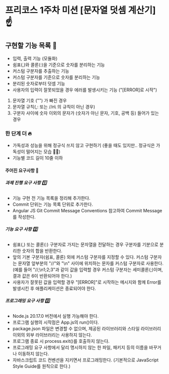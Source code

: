 # 프리코스 1주차 미션 [문자열 덧셈 계산기] ☝️

## 구현할 기능 목록 🚩

- 입력, 출력 기능 (모듈화)
- 쉼표(,)와 콜론(:)을 기준으로 숫자를 분리하는 기능
- 커스텀 구분자를 추출하는 기능
- 커스텀 구분자를 기준으로 숫자를 분리하는 기능
- 분리된 숫자로부터 덧셈 기능
- 사용자의 입력이 잘못되었을 경우 에러를 발생시키는 기능 ("[ERROR]로 시작")

1. 문자열 기호 ("") 가 빠진 경우
2. 문자열 규칙(,: 또는 //n\ 의 규칙이 아닌 경우)
3. 구분자 사이에 숫자 이외의 문자가 (숫자가 아닌 문자, 기호, 공백 등) 들어가 있는 경우

### 한 단계 더 🔥

- 가독성과 성능을 위해 정규식 쓰지 않고 구현하기
  (좋을 때도 있지만.. 정규식은 가독성이 떨어지는 모습 🐸🐸)
- 기능별 코드 길이 10줄 이하

#### 주어진 요구사항 🎯

##### 과제 진행 요구 사항 1️⃣

- 기능 구현 전 기능 목록을 정리해 추가한다.
- Commit 단위는 기능 목록 단위로 추가한다.
- Angular JS Git Commit Message Conventions 참고하여 Commit Message를 작성한다.

##### 기능 요구 사항 2️⃣

- 쉼표(,) 또는 콜론(:) 구분자로 가지는 문자열을 전달하는 경우 구분자를 기분으로 분리한 숫자의 합을 반환한다.
- 앞의 기본 구분자(쉼표, 콜론) 외에 커스텀 구분자를 지정할 수 있다. 커스텀 구분자는 문자열 앞부분의 "//"와 "\n" 사이에 위치하는 문자를 커스텀 구분자로 사용한다. (예를 들어 "//;\n1;2;3"과 같이 값을 입력할 경우 커스텀 구분자는 세미콜론(;)이며, 결과 값은 6이 반환되어야 한다.)
- 사용자가 잘못된 값을 입력할 경우 "[ERROR]"로 시작하는 메시지와 함께 Error를 발생시킨 후 애플리케이션은 종료되어야 한다.

##### 프로그래밍 요구 사항 3️⃣

- Node.js 20.17.0 버전에서 실행 가능해야 한다.
- 프로그램 실행의 시작점은 App.js의 run()이다.
- package.json 파일은 변경할 수 없으며, 제공된 라이브러리와 스타일 라이브러리 이외의 외부 라이브러리는 사용하지 않는다.
- 프로그램 종료 시 process.exit()를 호출하지 않는다.
- 프로그래밍 요구 사항에서 달리 명시하지 않는 한 파일, 패키지 등의 이름을 바꾸거나 이동하지 않는다.
- 자바스크립트 코드 컨벤션을 지키면서 프로그래밍한다. (기본적으로 JavaScript Style Guide를 원칙으로 한다.)
